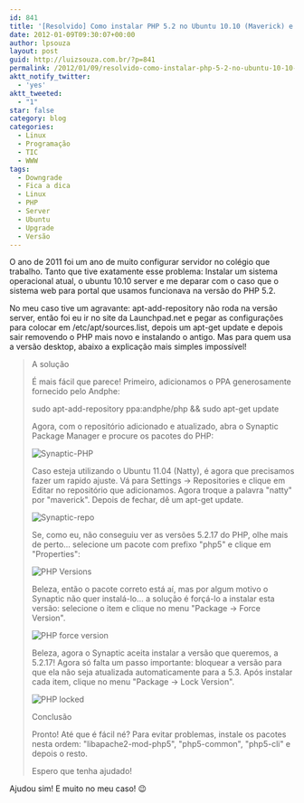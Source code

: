 ```yaml
---
id: 841
title: '[Resolvido] Como instalar PHP 5.2 no Ubuntu 10.10 (Maverick) e 11.04 (Natty)'
date: 2012-01-09T09:30:07+00:00
author: lpsouza
layout: post
guid: http://luizsouza.com.br/?p=841
permalink: /2012/01/09/resolvido-como-instalar-php-5-2-no-ubuntu-10-10-maverick-e-11-04-natty/
aktt_notify_twitter:
  - 'yes'
aktt_tweeted:
  - "1"
star: false
category: blog
categories:
  - Linux
  - Programação
  - TIC
  - WWW
tags:
  - Downgrade
  - Fica a dica
  - Linux
  - PHP
  - Server
  - Ubuntu
  - Upgrade
  - Versão
---
```

O ano de 2011 foi um ano de muito configurar servidor no colégio que trabalho. Tanto que tive exatamente esse problema: Instalar um sistema operacional atual, o ubuntu 10.10 server e me deparar com o caso que o sistema web para portal que usamos funcionava na versão do PHP 5.2.

No meu caso tive um agravante: apt-add-repository não roda na versão server, então foi eu ir no site da Launchpad.net e pegar as configurações para colocar em /etc/apt/sources.list, depois um apt-get update e depois sair removendo o PHP mais novo e instalando o antigo. Mas para quem usa a versão desktop, abaixo a explicação mais simples impossível!

> A solução
>
> É mais fácil que parece! Primeiro, adicionamos o PPA generosamente fornecido pelo Andphe:
>
> sudo apt-add-repository ppa:andphe/php && sudo apt-get update
>
> Agora, com o repositório adicionado e atualizado, abra o Synaptic Package Manager e procure os pacotes do PHP:
>
> ![Synaptic-PHP](https://luizsouza.com.br/wp-content/upload/2012/01/synaptic-php.jpg)
>
> Caso esteja utilizando o Ubuntu 11.04 (Natty), é agora que precisamos fazer um rapido ajuste. Vá para Settings -> Repositories e clique em Editar no repositório que adicionamos. Agora troque a palavra "natty" por "maverick". Depois de fechar, dê um apt-get update.
>
> ![Synaptic-repo](https://luizsouza.com.br/wp-content/uploads/2012/01/synaptic-repo-version.jpg)
>
> Se, como eu, não conseguiu ver as versões 5.2.17 do PHP, olhe mais de perto... selecione um pacote com prefixo "php5" e clique em "Properties":
>
> ![PHP Versions](https://luizsouza.com.br/wp-content/upload/2012/01/synaptic-php-versions.jpg)
>
> Beleza, então o pacote correto está aí, mas por algum motivo o Synaptic não quer instalá-lo... a solução é forçá-lo a instalar esta versão: selecione o item e clique no menu "Package -> Force Version".
>
> ![PHP force version](https://luizsouza.com.br/wp-content/upload/2012/01/synaptic-php-force.jpg)
>
> Beleza, agora o Synaptic aceita instalar a versão que queremos, a 5.2.17! Agora só falta um passo importante: bloquear a versão para que ela não seja atualizada automaticamente para a 5.3. Após instalar cada item, clique no menu "Package -> Lock Version".
>
> ![PHP locked](https://luizsouza.com.br/wp-content/upload/2012/01/synaptic-php-locked.jpg)
>
> Conclusão
>
> Pronto! Até que é fácil né? Para evitar problemas, instale os pacotes nesta ordem: "libapache2-mod-php5", "php5-common", "php5-cli" e depois o resto.
>
> Espero que tenha ajudado!

Ajudou sim! E muito no meu caso! 😉
